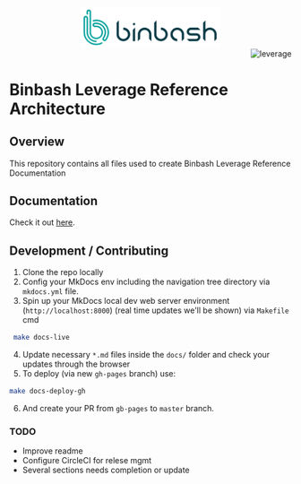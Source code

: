 <div align="center">
    <img src="./docs/assets/images/logos/binbash.png" 
    alt="binbash" width="250"/>
</div>
<div align="right">
  <img src="./docs/assets/images/logos/binbash-leverage-terraform.png"
  alt="leverage" width="130"/>
</div>

# Binbash Leverage Reference Architecture

## Overview
This repository contains all files used to create Binbash Leverage Reference Documentation

## Documentation
Check it out [here](https://binbashar.github.io/le-ref-architectre-doc/).

## Development / Contributing

1. Clone the repo locally
2. Config your MkDocs env including the navigation tree directory via `mkdocs.yml` file.
3. Spin up your MkDocs local dev web server environment (`http://localhost:8000`) (real time updates we'll be shown) via `Makefile` cmd
```bash
 make docs-live          
```
4. Update necessary `*.md` files inside the `docs/` folder and check your updates through the browser
5. To deploy (via new `gh-pages` branch) use:
```bash
make docs-deploy-gh
``` 
6. And create your PR from `gb-pages` to `master` branch.

### TODO
- Improve readme
- Configure CircleCI for relese mgmt
- Several sections needs completion or update 


